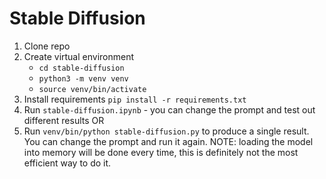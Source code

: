 # Stable Diffusion

1. Clone repo
2. Create virtual environment 
    * `cd stable-diffusion`
    * `python3 -m venv venv`
    * `source venv/bin/activate`
2. Install requirements `pip install -r requirements.txt` 
3. Run `stable-diffusion.ipynb` - you can change the prompt and test out different results OR
4. Run `venv/bin/python stable-diffusion.py` to produce a single result. You can change the prompt and run it again. NOTE: loading the model into memory will be done every time, this is definitely not the most efficient way to do it. 
